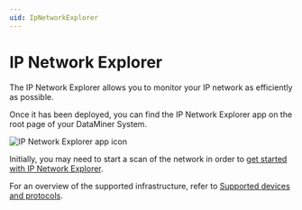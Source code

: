 ```yaml
---
uid: IpNetworkExplorer
---
```


# IP Network Explorer

The IP Network Explorer allows you to monitor your IP network as efficiently as possible.

Once it has been deployed, you can find the IP Network Explorer app on the root page of your DataMiner System.

![IP Network Explorer app icon](~/solutions/images/NetworkExplorerApp.png)

Initially, you may need to start a scan of the network in order to [get started with IP Network Explorer](xref:IpNetworkExplorer_getting_started).

For an overview of the supported infrastructure, refer to [Supported devices and protocols](xref:IpNetworkExplorer_Supported_Devices_And_Protocols).
